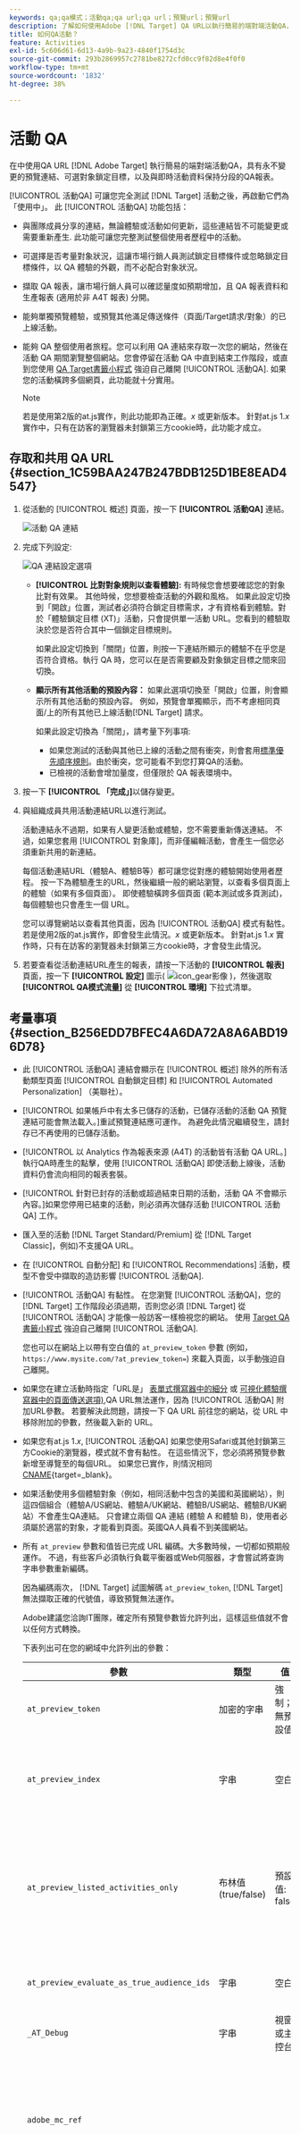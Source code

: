 ```yaml
---
keywords: qa;qa模式；活動qa;qa url;qa url；預覽url；預覽url
description: 了解如何使用Adobe [!DNL Target] QA URL以執行簡易的端對端活動QA，具有永不變更的預覽連結、可選對象鎖定目標，以及與即時活動資料保持分段的QA報表。
title: 如何QA活動？
feature: Activities
exl-id: 5c606d61-6d13-4a9b-9a23-4840f1754d3c
source-git-commit: 293b2869957c2781be8272cfd0cc9f82d8e4f0f0
workflow-type: tm+mt
source-wordcount: '1832'
ht-degree: 38%

---
```


# 活動 QA

在中使用QA URL [!DNL Adobe Target] 執行簡易的端對端活動QA，具有永不變更的預覽連結、可選對象鎖定目標，以及與即時活動資料保持分段的QA報表。

[!UICONTROL 活動QA] 可讓您完全測試 [!DNL Target] 活動之後，再啟動它們為「使用中」。 此 [!UICONTROL 活動QA] 功能包括：

* 與團隊成員分享的連結，無論體驗或活動如何更新，這些連結皆不可能變更或需要重新產生. 此功能可讓您完整測試整個使用者歷程中的活動。
* 可選擇是否考量對象狀況，這讓市場行銷人員測試鎖定目標條件或忽略鎖定目標條件，以 QA 體驗的外觀，而不必配合對象狀況。
* 擷取 QA 報表，讓市場行銷人員可以確認量度如預期增加，且 QA 報表資料和生產報表 (適用於非 A4T 報表) 分開。
* 能夠單獨預覽體驗，或預覽其他滿足傳送條件（頁面/Target請求/對象）的已上線活動。
* 能夠 QA 整個使用者旅程。您可以利用 QA 連結來存取一次您的網站，然後在活動 QA 期間瀏覽整個網站。您會停留在活動 QA 中直到結束工作階段，或直到您使用 [QA Target書籤小程式](/help/main/c-activities/c-activity-qa/activity-qa-bookmark.md#concept_A8A3551A4B5342079AFEED5ECF93E879) 強迫自己離開 [!UICONTROL 活動QA]. 如果您的活動橫跨多個網頁，此功能就十分實用。

   >[!NOTE]
   >
   >若是使用第2版的at.js實作，則此功能即為正確。*x* 或更新版本。 針對at.js 1.*x* 實作中，只有在訪客的瀏覽器未封鎖第三方cookie時，此功能才成立。

## 存取和共用 QA URL {#section_1C59BAA247B247BDB125D1BE8EAD4547}

1. 從活動的 [!UICONTROL 概述] 頁面，按一下 **[!UICONTROL 活動QA]** 連結。

   ![活動 QA 連結](assets/qa_link.png)

1. 完成下列設定:

   ![QA 連結設定選項](assets/qa_link_config.png)

   * **[!UICONTROL 比對對象規則以查看體驗]:** 有時候您會想要確認您的對象比對有效果。 其他時候，您想要檢查活動的外觀和風格。 如果此設定切換到「開啟」位置，測試者必須符合鎖定目標需求，才有資格看到體驗。對於「體驗鎖定目標 (XT)」活動，只會提供單一活動 URL。您看到的體驗取決於您是否符合其中一個鎖定目標規則。

      如果此設定切換到「關閉」位置，則按一下連結所顯示的體驗不在乎您是否符合資格。執行 QA 時，您可以在是否需要顧及對象鎖定目標之間來回切換。

   * **顯示所有其他活動的預設內容：** 如果此選項切換至「開啟」位置，則會顯示所有其他活動的預設內容。 例如，預覽會單獨顯示，而不考慮相同頁面/上的所有其他已上線活動[!DNL Target] 請求。

      如果此設定切換為「關閉」，請考量下列事項:

      * 如果您測試的活動與其他已上線的活動之間有衝突，則會套用[標準優先順序規則](/help/main/c-activities/priority.md#concept_1780C11FEA57440499F0047DD6900E0F)。由於衝突，您可能看不到您打算QA的活動。
      * 已檢視的活動會增加量度，但僅限於 QA 報表環境中。

1. 按一下 **[!UICONTROL 「完成」]**&#x200B;以儲存變更。
1. 與組織成員共用活動連結URL以進行測試。

   活動連結永不過期，如果有人變更活動或體驗，您不需要重新傳送連結。 不過，如果您套用 [!UICONTROL 對象庫]，而非僅編輯活動，會產生一個您必須重新共用的新連結。

   每個活動連結URL（體驗A、體驗B等）都可讓您從對應的體驗開始使用者歷程。 按一下為體驗產生的URL，然後繼續一般的網站瀏覽，以查看多個頁面上的體驗（如果有多個頁面）。 即使體驗橫跨多個頁面 (範本測試或多頁測試)，每個體驗也只會產生一個 URL。

   您可以導覽網站以查看其他頁面，因為 [!UICONTROL 活動QA] 模式有黏性。 若是使用2版的at.js實作，即會發生此情況。*x* 或更新版本。 針對at.js 1.*x* 實作時，只有在訪客的瀏覽器未封鎖第三方cookie時，才會發生此情況。

1. 若要查看從活動連結URL產生的報表，請按一下活動的 **[!UICONTROL 報表]** 頁面，按一下 **[!UICONTROL 設定]** 圖示(  ![icon_gear影像](assets/icon_gear.png) )，然後選取 **[!UICONTROL QA模式流量]** 從 **[!UICONTROL 環境]** 下拉式清單。

## 考量事項 {#section_B256EDD7BFEC4A6DA72A8A6ABD196D78}

* 此 [!UICONTROL 活動QA] 連結會顯示在 [!UICONTROL 概述] 除外的所有活動類型頁面 [!UICONTROL 自動鎖定目標] 和 [!UICONTROL Automated Personalization] （美聯社）。
* [!UICONTROL 如果帳戶中有太多已儲存的活動，已儲存活動的活動 QA 預覽連結可能會無法載入。]重試預覽連結應可運作。 為避免此情況繼續發生，請封存已不再使用的已儲存活動。
* [!UICONTROL 以 Analytics 作為報表來源 (A4T) 的活動皆有活動 QA URL。]執行QA時產生的點擊，使用 [!UICONTROL 活動QA] 即使活動上線後，活動資料仍會流向相同的報表套裝。
* [!UICONTROL 針對已封存的活動或超過結束日期的活動，活動 QA 不會顯示內容。]如果您停用已結束的活動，則必須再次儲存活動 [!UICONTROL 活動QA] 工作。
* 匯入至的活動 [!DNL Target Standard/Premium] 從 [!DNL Target Classic]，例如)不支援QA URL。
* 在 [!UICONTROL 自動分配] 和 [!UICONTROL Recommendations] 活動，模型不會受中擷取的造訪影響 [!UICONTROL 活動QA].
* [!UICONTROL 活動QA] 有黏性。 在您瀏覽 [!UICONTROL 活動QA]，您的 [!DNL Target] 工作階段必須過期，否則您必須 [!DNL Target] 從 [!UICONTROL 活動QA] 才能像一般訪客一樣檢視您的網站。 使用 [Target QA書籤小程式](/help/main/c-activities/c-activity-qa/activity-qa-bookmark.md#concept_A8A3551A4B5342079AFEED5ECF93E879) 強迫自己離開 [!UICONTROL 活動QA].

   您也可以在網站上以帶有空白值的 `at_preview_token` 參數 (例如，`https://www.mysite.com/?at_preview_token=`) 來載入頁面，以手動強迫自己離開。

* 如果您在建立活動時指定「URL是」 [表單式撰寫器中的細分](/help/main/c-experiences/form-experience-composer.md#task_FAC842A6535045B68B4C1AD3E657E56E) 或 [可視化體驗撰寫器中的頁面傳送選項)](/help/main/c-experiences/c-visual-experience-composer/viztarget-options.md#reference_3BD1BEEAFA584A749ED2D08F14732E81),QA URL無法運作，因為 [!UICONTROL 活動QA] 附加URL參數。 若要解決此問題，請按一下 QA URL 前往您的網站，從 URL 中移除附加的參數，然後載入新的 URL。
* 如果您有at.js 1.*x*, [!UICONTROL 活動QA] 如果您使用Safari或其他封鎖第三方Cookie的瀏覽器，模式就不會有黏性。 在這些情況下，您必須將預覽參數新增至導覽至的每個URL。 如果您已實作，則情況相同 [CNAME](https://developer.adobe.com/target/before-implement/implement-cname-support-in-target/){target=_blank}。
* 如果活動使用多個體驗對象（例如，相同活動中包含的美國和英國網站），則這四個組合（體驗A/US網站、體驗A/UK網站、體驗B/US網站、體驗B/UK網站）不會產生QA連結。 只會建立兩個 QA 連結 (體驗 A 和體驗 B)，使用者必須屬於適當的對象，才能看到頁面。英國QA人員看不到美國網站。
* 所有 `at_preview` 參數和值皆已完成 URL 編碼。大多數時候，一切都如預期般運作。 不過，有些客戶必須執行負載平衡器或Web伺服器，才會嘗試將查詢字串參數重新編碼。

   因為編碼兩次， [!DNL Target] 試圖解碼 `at_preview_token`, [!DNL Target] 無法擷取正確的代號值，導致預覽無法運作。

   Adobe建議您洽詢IT團隊，確定所有預覽參數皆允許列出，這樣這些值就不會以任何方式轉換。

   下表列出可在您的網域中允許列出的參數：

   | 參數 | 類型 | 值 | 說明 |
   |--- |--- |--- |--- |
   | `at_preview_token` | 加密的字串 | 強制；無預設值 | 加密實體，包含可在QA模式中執行的促銷活動ID清單。 |
   | `at_preview_index` | 字串 | 空白 | 參數格式為 `<campaignIndex>` 或 `<campaignIndex>_< experienceIndex>`<br>兩個索引的開頭皆為 1。 |
   | `at_preview_listed_activities_only` | 布林值 (true/false) | 預設值: false | 若設為「true」，則 `at_preview_index` 參數中指定的所有促銷活動都會經過處理。<br>若設為「false」，即使預覽 Token 中未指定促銷活動，頁面的所有促銷活動都會經過處理。 |
   | `at_preview_evaluate_as_true_audience_ids` | 字串 | 空白 | 區段ID的底線分隔(&quot;_&quot;)清單，在 [!DNL Target] 請求。 |
   | `_AT_Debug` | 字串 | 視窗或主控台 | 主控台記錄或新視窗。 |
   | `adobe_mc_ref` |  |  | 將預設頁面的轉介 URL 傳給新頁面。與 `AppMeasurement.js` 2.1 版 (或更新版) 一起使用時，[!DNL Adobe Analytics] 會在新頁面上將此參數值當作轉介 URL。 |
   | `adobe_mc_sdid` |  |  | 傳遞 [!DNL Supplemental Data Id] (SDID)及 [!DNL Experience Cloud Org Id] 從預設頁面移至新頁面。 允許傳遞這些ID [!UICONTROL Analytics for Target] (A4T)將 [!DNL Target] 在預設頁面上的請求 [!DNL Analytics] 請求。 |

* 此 [!UICONTROL 目標QA模式] UI只會顯示多頁活動中體驗的第一個URL。 假設您正在建立歷程測試，且從URL1移至URL2。 不過，若要單獨前往 URL2，請複製根據 URL1 提供的所有 URL 參數，並在放置 &quot;?&quot; 後將其套用至 URL2，  就像您在 URL1 中看到的一樣。
* 如果帳戶中有太多已儲存的活動，已儲存活動的活動 QA 預覽連結可能會無法載入。重試預覽連結。封存已儲存的活動，這些活動不再主動用於防止此問題持續發生。

## Target JavaScript 程式庫 [!UICONTROL QA 模式]相容性 {#compatibility}

[!DNL Target] 支援下列JavaScript程式庫：

* [at.js 1.x](https://developer.adobe.com/target/implement/client-side/atjs/how-atjs-works/how-atjs-works/)
* [at.js 2.x](https://developer.adobe.com/target/implement/client-side/atjs/how-atjs-works/how-atjs-works/)
* [Adobe Experience Platform Web SDK](https://developer.adobe.com/target/implement/client-side/aep-web-sdk/)

下表列出各種活動類型，並指出 [!UICONTROL 活動QA] 每個程式庫皆支援模式：

| 活動類型 | at.js 1.x | at.js 2.x | 平台Web SDK |
| --- | --- | --- | --- |
| [!UICONTROL A/B 測試] | 是 | 是 | 是 |
| [!UICONTROL 自動分配] | 是 | 是 | 是 |
| [!UICONTROL 自動鎖定目標] | 無 | 無 | 無 |
| [!UICONTROL Automated Personalization] (AP) | 無 | 無 | 無 |
| [!UICONTROL 體驗鎖定] (XT) | 是 | 是 | 是 |
| [!UICONTROL 多變數測試] (MVT) | 是 | 是 | 是 |
| [!UICONTROL Recommendations] | 是 | 是 | 是 |

## 預覽 URL {#preview}

可針對所有項目產生體驗預覽URL [!DNL Target] 活動類型。 預覽URL可讓您在活動上線之前，直接在網站上查看體驗內容，以供預覽和QA之用。 體驗預覽URL會略過鎖定目標以強制檢視特定體驗。

如需預覽URL如何搭配運作的相關資訊 [!UICONTROL Automated Personalization] (AP)活動，請參閱 [使用體驗預覽URL預覽Automated Personalization活動](/help/main/c-activities/t-automated-personalization/experience-preview.md).

若要存取和共用預覽URL，請從活動的 **[!UICONTROL 概述]** 頁面，按一下 **[!UICONTROL 活動QA]** 連結。

>[!NOTE]
>
>此 [!UICONTROL 活動QA] 連結和預覽URL對於除了 [!DNL Target] AP活動。

下表列出各種活動類型，並指出每個程式庫或API是否支援預覽URL功能：

| 活動類型 | at.js 1.x | at.js 2.x | 平台Web SDK |
| --- | --- | --- | --- |
| [!UICONTROL A/B 測試] | 是 | 是 | 是 |
| [!UICONTROL 自動分配] | 是 | 是 | 是 |
| [!UICONTROL 自動鎖定目標] | 是 | 是 | 是 |
| [!UICONTROL Automated Personalization] （美聯社） | 是 | 是 | 是 |
| [!UICONTROL 體驗鎖定] (XT) | 是 | 是 | 是 |
| [!UICONTROL 多變數測試] (MVT) | 是 | 是 | 是 |
| [!UICONTROL Recommendations] | 是 | 是 | 是 |

